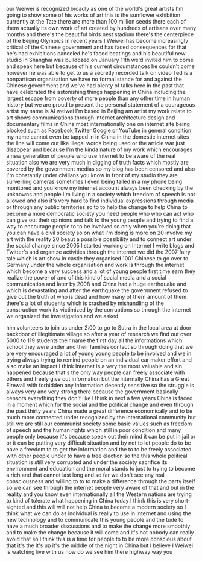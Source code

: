 
our Weiwei is recognized broadly as one
of the world&#39;s great artists I&#39;m going
to show some of his works of art this is
the sunflower exhibition currently at
the Tate there are more than 100 million
seeds there each of them actually its
own work of art created by hundreds of
artisans over many months and there&#39;s
the beautiful birds nest stadium there&#39;s
the centerpiece of the Beijing Olympics
in recent years I Weiwei has become
increasingly critical of the Chinese
government and has faced consequences
for that he&#39;s had exhibitions canceled
he&#39;s faced beatings and his beautiful
new studio in Shanghai was bulldozed on
January 11th we&#39;d invited him to come
and speak here but because of his
current circumstances he couldn&#39;t come
however he was able to get to us a
secretly recorded talk on video Ted is a
nonpartisan organization we have no
formal stance for and against the
Chinese government and we&#39;ve had plenty
of talks here in the past that have
celebrated the astonishing things
happening in China including the largest
escape from poverty of more people than
any other time in human history but we
are proud to present the personal
statement of a courageous artist my name
is AI weiwei
I&#39;m based in Beijing am artist my work
relate to art shows communications
through internet architecture design and
documentary films in China most
internationally one on internet site
being blocked such as Facebook Twitter
Google or YouTube in general condition
my name cannot even be tapped in in
China in the domestic internet sites the
line will come out like illegal words
being used or the article war just
disappear and because I&#39;m the kinda
nature of my work which encourages a new
generation of people who use Internet to
be aware of the real situation also we
are very much in digging of truth facts
which mostly are covered by the
government medias so my blog has been
censored and also I&#39;m constantly under
civilians you know in front of my studio
they are surveilling cameras sometimes I
even being tailed in a my phone being
monitored and you know my internet
account always been checking by the
unknowns and people I&#39;m living in a
society which freedom of speech is not
allowed and also it&#39;s very hard to find
individual expressions through media or
through any public territories so to to
help the change to help China to become
a more democratic society you need
people who who can act who can give out
their opinions and talk to the young
people and trying to find a way to
encourage people to to be involved so
only when you&#39;re doing that you can have
a civil society so on
what I&#39;m doing is more
on 20 involve my art with the reality 20
beaut a possible possibility and to
connect art under the social change
since 2005 I started working on Internet
I write blogs and Twitter&#39;s and organize
activities through the internet we did
the 2007 fairy tale which is art show in
castle they organised 1001 Chinese to go
over to Germany under the whole
organisation and work is through the
internet which become a very success and
a lot of young people first time earn
they realize the power of and of this
kind of social media and a social
communication and later by 2008 and
China had a huge earthquake and which is
devastating and after the earthquake the
government refused to give out the truth
of who is dead and how many of them
amount of them there&#39;s a lot of students
which is crashed by mishandling of the
construction work its victimized by the
corruptions so through the internet we
organized the investigation and we asked

him volunteers to join us under 2:00 to
go to Sutra in the local area at door
backdoor of illegitimate village so
after a year of research we find out
over 5000 to 119 students their name the
first day all the informations which
school they were under and their
families contact so through doing that
we are very encouraged a lot of young
young people to be involved and we in
trying always trying to
remind people on an individual car maker
effort and also make an impact
I think Internet is a very the most
valuable and sin happened because that&#39;s
the only way people can freely associate
with others and freely give out
information but the internally China has
a Great Firewall with forbidden any
information decently sensitive so the
struggle is always very and very strong
there because the government basically
censors everything they don&#39;t like I
think in next a few years China is faced
in a moment which for the social and the
political change and even through the
past thirty years China made a great
difference economically and to be much
more connected under recognized by the
international community but still we are
still our communist society some basic
values such as freedom of speech and the
human rights which still in poor
condition and many people only because
it&#39;s because speak out their mind it can
be put in jail or or it can be putting
very difficult situation and by not to
let people do to be have a freedom to to
get the information and the to to be
freely associated with other people
under to have a free election so the
this whole political situation is still
very corrupted and under the society
sacrifice its environment and education
and the moral stands to just to trying
to become a rich
and that cannot last long and so far we
don&#39;t see any real consciousness and
willing to to to make a difference
through the party itself so we can see
through the internet people very aware
of that and but in the reality and you
know even internationally all the
Western nations are trying to kind of
tolerate what happening in China today I
think this is very short-sighted and
this will will not help China to become
a modern society so I think what we can
do as individual is really to use in
Internet and using the new technology
and to communicate this young people and
the tude to have a much broader
discussions and to make the change more
smoothly and to make the change because
it will come and it&#39;s not nobody can
really avoid that so I think this is a
time for people to to be more conscious
about that
it&#39;s the it&#39;s up it&#39;s the middle of the
night in China but I believe I Weiwei is
watching live with us now do we see him
there highway way
you
